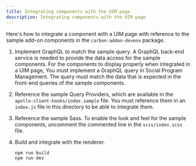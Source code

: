 ```yaml
---
title: Integrating components with the UIM page
description: Integrating components with the UIM page
---
```


Here's how to integrate a component with a UIM page with reference to the sample add-on components in the `carbon-addon-devenv` package.

1. Implement GraphQL to match the sample query. A GraphQL back-end service is needed to provide the data access for the sample components.
   For the components to display properly when integrated in a UIM page, You must implement a GraphQL query in Social Program Management.
   The query must match the data that is expected in the front-end queries of the sample components.
2. Reference the sample Query Providers, which are available in the `apollo-client-hooks/index.sample` file.
   You must reference them in an `index.js` file in this directory to be able to integrate them.
3. Reference the sample Sass. To enable the look and feel for the sample components,
   uncomment the commented line in the `scss/index.scss` file.
4. Build and integrate with the renderer.

   ```
   npm run build
   npm run dev
   ```
